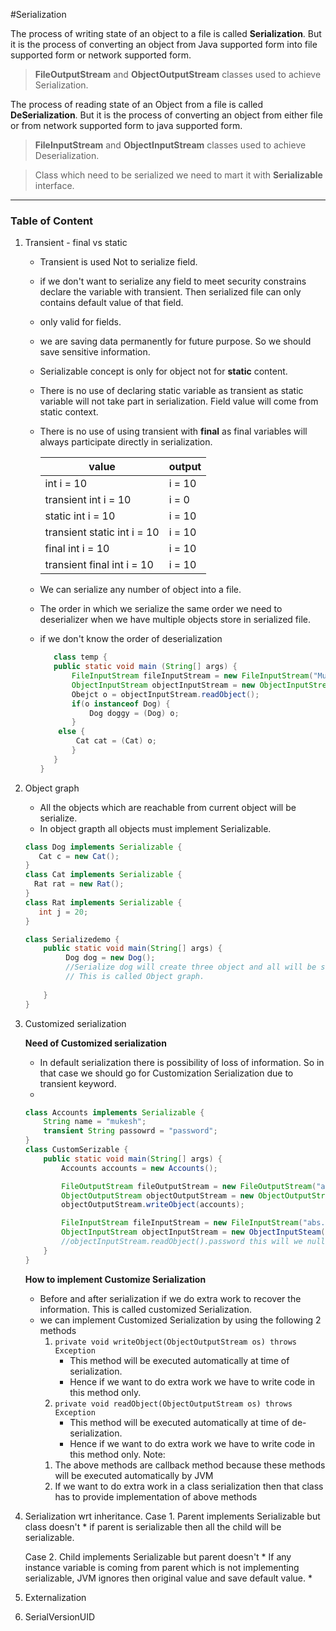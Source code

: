 #Serialization

The process of writing state of an object to a file is called **Serialization**. But it is the process of converting an object from Java supported form into file supported form or network supported form.

> **FileOutputStream** and **ObjectOutputStream** classes used to achieve Serialization.

The process of reading state of an Object from a file is called **DeSerialization**. But it is the process of converting an object from either file or from network supported form to java supported form.

> **FileInputStream** and **ObjectInputStream** classes used to achieve Deserialization.

> Class which need to be serialized we need to mart it with **Serializable** interface. 

___________________________________________________________________________________________

### Table of Content
1. Transient - final vs static
    * Transient is used Not to serialize field.
    * if we don't want to serialize any field to meet security constrains   declare the variable with transient. Then serialized file can only contains default value of that field.   
    * only valid for fields. 
    * we are saving data permanently for future purpose. So we should save sensitive information. 
    * Serializable concept is only for object not for **static** content. 
    * There is no use of declaring static variable as transient as static variable will not take part in serialization. Field value will come from static context. 
    * There is no use of using transient with **final** as final variables will always participate directly in serialization.
     
         |value|output|
         |---|---|
         |int i = 10 | i = 10|
         |transient int i = 10 | i = 0|
         |static int i = 10 | i = 10|
         |transient static int i = 10 | i = 10|
         |final int i = 10 | i = 10|
         |transient final int i = 10 | i = 10|
    
    * We can serialize any number of object into a file.
    * The order in which we serialize the same order we need to deserializer when we have multiple objects store in serialized file.
    * if we don't know the order of deserialization
        ```java
           class temp {
           public static void main (String[] args) {
               FileInputStream fileInputStream = new FileInputStream("Mukesh.ser");
               ObjectInputStream objectInputStream = new ObjectInputStream(fileInputStream);
               Obejct o = objectInputStream.readObject();
               if(o instanceof Dog) {
                   Dog doggy = (Dog) o;
               }
            else {
                Cat cat = (Cat) o;
               }
           }
        }
        ```     
2. Object graph
    * All the objects which are reachable from current object will be serialize.
    * In object grapth all objects must implement Serializable. 
      
    ```java
    class Dog implements Serializable {
       Cat c = new Cat();
    }
    class Cat implements Serializable {
      Rat rat = new Rat();  
    }
    class Rat implements Serializable {
       int j = 20;
    }
 
    class Serializedemo {
        public static void main(String[] args) {    
             Dog dog = new Dog();
             //Serialize dog will create three object and all will be serialized
             // This is called Object graph.  
           
        } 
    }
    ```
3. Customized serialization
    
    **Need of Customized serialization**
    * In default serialization there is possibility of loss of information. So in that case we should go for Customization Serialization due to  transient keyword.
    * 
    ```java
    class Accounts implements Serializable {
        String name = "mukesh";
        transient String passowrd = "password";
    }
    class CustomSerizable {
        public static void main(String[] args) {
            Accounts accounts = new Accounts();
    
            FileOutputStream fileOutputStream = new FileOutputStream("abs.xy");
            ObjectOutputStream objectOutputStream = new ObjectOutputStream(fileOutputStream);
            objectOutputStream.writeObject(accounts);
    
            FileInputStream fileInputStream = new FileInputStream("abs.xy");
            ObjectInputStream objectInputStream = new ObjectInputSteam(fileInputStream);
            //objectInputStream.readObject().password this will we null due to transient keyword
        }
    }
    ```
    
    **How to implement Customize Serialization**
    * Before and after serialization if we do extra work to recover the information. This is called customized Serialization. 
    * we can implement Customized Serialization by using the following 2 methods 
        1) `private void writeObject(ObjectOutputStream os) throws Exception` 
            * This method will be executed automatically at time of serialization. 
            * Hence if we want to do extra work we have to write code in this method only. 
        2) `private void readObject(ObjectOutputStream os) throws Exception` 
            * This method will be executed automatically at time of de-serialization. 
            * Hence if we want to do extra work we have to write code in this method only.
    Note: 
        1. The above methods are callback method because these methods will be executed automatically by JVM
        2. If we want to do extra work in a class serialization then that class has to provide implementation of above methods
         
4. Serialization wrt inheritance.
    Case 1. Parent implements Serializable but class doesn't 
        * if parent is serializable then all the child will be serializable.
           
    Case 2. Child implements Serializable but parent doesn't
        * If any instance variable is coming from parent which is not implementing serializable, JVM ignores then original 
        value and save default value.
        *   

5. Externalization
6. SerialVersionUID








